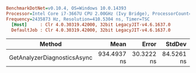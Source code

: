 ``` ini

BenchmarkDotNet=v0.10.4, OS=Windows 10.0.14393
Processor=Intel Core i7-3667U CPU 2.00GHz (Ivy Bridge), ProcessorCount=4
Frequency=2435873 Hz, Resolution=410.5304 ns, Timer=TSC
  [Host]     : Clr 4.0.30319.42000, 32bit LegacyJIT-v4.6.1637.0
  DefaultJob : Clr 4.0.30319.42000, 32bit LegacyJIT-v4.6.1637.0


```
 |                      Method |        Mean |      Error |     StdDev |      Median |  Gen 0 | Allocated |
 |---------------------------- |------------:|-----------:|-----------:|------------:|-------:|----------:|
 | GetAnalyzerDiagnosticsAsync | 934.4937 ns | 30.3222 ns | 84.5261 ns | 908.1211 ns | 0.1150 |      0 GB |
